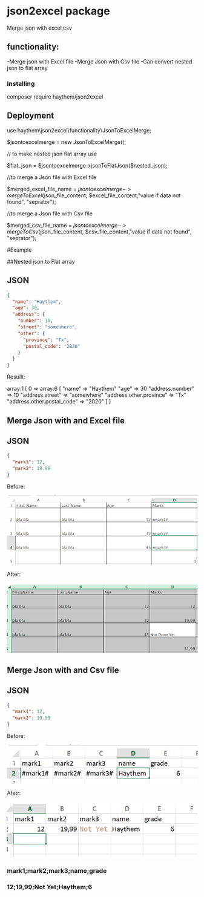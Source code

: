 # json2excel package

Merge json with excel,csv

## functionality:

-Merge json with Excel file
-Merge Json with Csv file
-Can convert nested json to flat array

### Installing

composer require haythem/json2excel

## Deployment

use haythem\json2excel\functionality\JsonToExcelMerge;

\$jsontoexcelmerge = new JsonToExcelMerge();

// to make nested json flat array use

$flat_json = $jsontoexcelmerge->jsonToFlatJson(\$nested_json);

//to merge a Json file with Excel file

$merged_excel_file_name = $jsontoexcelmerge->mergeToExcel($json_file_content, $excel_file_content,"value if data not found", "seprator");

//to merge a Json file with Csv file

$merged_csv_file_name = $jsontoexcelmerge->mergeToCsv($json_file_content, $csv_file_content,"value if data not found", "seprator");

#Example

##Nested json to Flat array

## JSON

```json
{
  "name": "Haythem",
  "age": 30,
  "address": {
    "number": 10,
    "street": "somewhere",
    "other": {
      "province": "Tx",
      "postal_code": "2020"
    }
  }
}
```

Resullt:

array:1 [
0 => array:6 [
"name" => "Haythem"
"age" => 30
"address.number" => 10
"address.street" => "somewhere"
"address.other.province" => "Tx"
"address.other.postal_code" => "2020"
]
]

## Merge Json with and Excel file

## JSON

```json
{
  "mark1": 12,
  "mark2": 19.99
}
```

Before:

![alt text](https://raw.githubusercontent.com/haythembenkhlifa/json2excel/master/src/images/excelbefore.PNG)

After:

![alt text](https://raw.githubusercontent.com/haythembenkhlifa/json2excel/master/src/images/excelafter.PNG)

## Merge Json with and Csv file

## JSON

```json
{
  "mark1": 12,
  "mark2": 19.99
}
```

Before:

![alt text](https://raw.githubusercontent.com/haythembenkhlifa/json2excel/master/src/images/csvbefore.PNG)

Afetr:

![alt text](https://raw.githubusercontent.com/haythembenkhlifa/json2excel/master/src/images/csvafter.PNG)

### mark1;mark2;mark3;name;grade

### 12;19,99;Not Yet;Haythem;6
